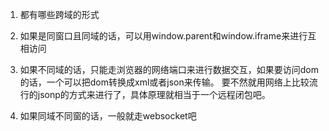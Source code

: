 1. 都有哪些跨域的形式


1. 如果是同窗口且同域的话，可以用window.parent和window.iframe来进行互相访问


2. 如果不同域的话，只能走浏览器的网络端口来进行数据交互，如果要访问dom的话，一个可以把dom转换成xml或者json来传输。
要不然就用网络上比较流行的jsonp的方式来进行了，具体原理就相当于一个远程闭包吧。

3. 如果同域不同窗的话，一般就走websocket吧
